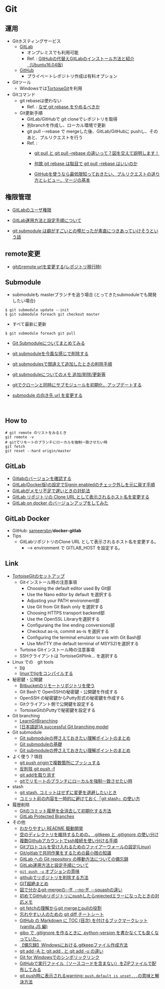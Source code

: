 
# Git

## 運用

* Gitホスティングサービス
  * [GitLab](https://about.gitlab.com/) 
     * オンプレミスでも利用可能
      * Ref. : [GitHubの代替えGitLabのインストール方法と紹介（Ubuntu16.04版)]()
  * [GitHub](https://github.com/)
    * プライベートレポジトリ作成は有料オプション
* Gitツール
  * Windowsでは[TortoiseGit](https://tortoisegit.org/)を利用
* Gitコマンド
  * git rebaseは使わない
    * Ref. : [なぜ git rebase をやめるべきか](https://frasco.io/why-you-should-stop-using-git-rebase-535fa30d7e25)
  * Git更新手順
    * GitLab/GitHubで git cloneでレポジトリを取得
    * 別branchを作成し、ローカル環境で更新
    * git pull --rebase で mergeした後、GitLab/GitHubに pushし、そのあと、プルリクエストを行う
    * Ref. :
      * [git pull と git pull –rebase の違いって？図を交えて説明します！](http://kray.jp/blog/git-pull-rebase/)

      * [何故 git rebase は駄目で git pull –rebase はいいのか](https://www.lancard.com/blog/2016/11/07/git-rebase-and-pull-rebase/)
      * [GitHubを使うなら最低限知っておきたい、プルリクエストの送り方とレビュー、マージの基本](http://www.atmarkit.co.jp/ait/articles/1702/27/news022.html)

## 権限管理

* [GitLabのユーザ権限](https://qiita.com/mats116/items/f11e2e25731c325eeda8)
* [GitLab運用方法と設定手順について](https://qiita.com/mikoski01/items/7a7795a8a1e98d9ba6d9)

* [git submodule は癖がすごいとの噂だったが素直につきあっていけそうという話](https://www.d-wood.com/blog/2014/05/22_6257.html)

## remote変更


* [gitのremote urlを変更する(レポジトリ移行時)](https://qiita.com/minoringo/items/917e325892733e0d606e)

## Submodule

* submoduleも masterブランチを追う場合 (とってきたsubmoduleでも開発したい場合)

```
$ git submodule update --init
$ git submodule foreach git checkout master
```

* すべて最新に更新

```
$ git submodule foreach git pull
```

* [Git Submoduleについてまとめてみる](https://qiita.com/BlueSilverCat/items/19bb9b814572cd35b2ae)
*  [git submoduleを今風な感じで削除する](https://qiita.com/u1aryz/items/8d1923da79158439eeaa)
*  [git submodulesで間違えて追加したときの削除手順](https://qiita.com/knsh14/items/941f2ec2ec76ef1d1940)
*  [git submoduleについてのメモ 追加/削除/更新等](https://rcmdnk.com/blog/2013/10/18/computer-git/)
* [gitでクローンと同時にサブモジュールを初期化、アップデートする](https://blog.isao.co.jp/git%E3%81%A7%E3%82%AF%E3%83%AD%E3%83%BC%E3%83%B3%E3%81%A8%E5%90%8C%E6%99%82%E3%81%AB%E3%82%B5%E3%83%96%E3%83%A2%E3%82%B8%E3%83%A5%E3%83%BC%E3%83%AB%E3%82%92%E5%88%9D%E6%9C%9F%E5%8C%96%E3%80%81/)
* [submodule の向き先 url を変更する](https://qiita.com/8mamo10/items/fd11d8c7a2d928b39173)

   ​

## How to

```
# git remote のリストをみるとき
git remote -v
# gitでリモートのブランチにローカルを強制一致させたい時
git fetch
git reset --hard origin/master
```

## GitLab

* [Gitlabのバージョンを確認する](https://orebibou.com/2016/10/gitlab%E3%81%AE%E3%83%90%E3%83%BC%E3%82%B8%E3%83%A7%E3%83%B3%E3%82%92%E7%A2%BA%E8%AA%8D%E3%81%99%E3%82%8B/)
* [GitLab(Docker版)の設定でSignin enabledのチェック外しを元に戻す手順](https://qiita.com/mikoski01/items/14ee930c44eba8eb2fdb)
* [GitLabがメモリ不足で遅いときの対処法](https://qiita.com/lanevok/items/33a694150c8473d9ab48)
* [GitLab リポジトリの Clone URL として表示されるホスト名を変更する](https://maku77.github.io/git/gitlab/change-hostname.html)
* [GitLab on docker のバージョンアップをしてみた](https://qiita.com/DG0426/items/28b205901fca9eaff80a)


## GitLab Docker

* GitHub: [sameersbn](https://github.com/sameersbn)/**docker-gitlab**
* Tips
  * GitLabリポジトリのClone URL として表示されるホスト名を変更する。
    * --> environment で GITLAB_HOST を設定する。

## Link

* [TortoiseGitのセットアップ](https://qiita.com/SkyLaptor/items/6347f38c8c010f4d5bd2)
  * Gitインストール時の注意事項
    * Choosing the default editor used By Git部
     * Use the Nano editor by default を選択する
    * Adjusting your PATH environment部
     * Use Git from Git Bash only を選択する
    * Choosing HTTPS transport backend部
     * Use the OpenSSL Libraryを選択する
    * Configuraing the line ending conversions部
     * Checkout as-is, commit as-is を選択する
    * Configuring the terminal emulator to use with Git Bash部
     * Use MinTTY (the default terminal of MSYS2)を選択する
  * Turtoise Gitインストール時の注意事項
   * SSHクライアントは TortoiseGitPlink... を選択する
* Linux での　git tools
   * [tig](https://github.com/jonas/tig) 
   * [linuxでtigをコンパイルする](https://qiita.com/tdrk/items/06b21bedff3244e21aae)
* 秘密鍵・公開鍵
  * [Bitbucketのリモートリポジトリを使う](http://moondoldo.com/DoldoWorkz/?Git%2FBitbucket%E3%81%AE%E3%83%AA%E3%83%A2%E3%83%BC%E3%83%88%E3%83%AA%E3%83%9D%E3%82%B8%E3%83%88%E3%83%AA%E3%82%92%E4%BD%BF%E3%81%86)
   * Git Bashで OpenSSHの秘密鍵・公開鍵を作成する
   * OpenSSH の秘密鍵からPutty形式の秘密鍵を作成する
   * Gitクライアント側で公開鍵を設定する
   * TortoiseGitのPuttyで秘密鍵を設定する
* Git branching
  * [LearnGitBranching](k.swd.cc/learnGitBranching-ja/)
  * [[日本語訳]A successful Git branching model](https://qiita.com/homhom44/items/9f13c646fa2619ae63d0)
* Git submodule
  * [Git submoduleの押さえておきたい理解ポイントのまとめ](https://qiita.com/kinpira/items/3309eb2e5a9a422199e9)
  * [Git submoduleの基礎](https://qiita.com/sotarok/items/0d525e568a6088f6f6bb)
  * [Git submoduleの押さえておきたい理解ポイントのまとめ](https://qiita.com/kinpira/items/3309eb2e5a9a422199e9)
* よく使う？項目
    * [git push originで複数箇所にプッシュする](https://qiita.com/sasaplus1/items/ed518bb14ef8e3da06bf)
    * [反則技 git push -f](https://qiita.com/ppworks/items/94c0107d98e55f903ea9)
    * [git addを取り消す](http://tweeeety.hateblo.jp/entry/2015/06/10/212631)
    * [gitでリモートのブランチにローカルを強制一致させたい時](https://qiita.com/ms2sato/items/72b48c1b1923beb1e186)
* stash
    * [git stash. コミットはせずに変更を退避したいとき](https://qiita.com/chihiro/items/f373873d5c2dfbd03250)
    * [コミット前の内容を一時的に避けておく「git stash」の使い方](https://www.granfairs.com/blog/staff/git-stash)
* 履歴削除
    * [Gitのコミット履歴を全消去して初期化する方法](http://sagelog.com/2017/10/12/post-485/)
    * [GitLab Protected Branches](https://docs.gitlab.com/ce/user/project/protected_branches.html)
* その他
    * [わかりやすい README 駆動開発](https://qiita.com/b4b4r07/items/c80d53db9a0fd59086ec)
    * [空のディレクトリを維持するための、 .gitkeep と .gitignore の使い分け](https://qiita.com/ndxbn/items/f124d2b183b60cb074e2)
    * [複数Githubアカウントでssh接続を使い分ける手順](https://qiita.com/yampy/items/24638156abd383e08758)
    * [Gitプロトコルを受け入れるためのファイアーウォールの設定(Linux)](https://www.ipentec.com/document/document.aspx?page=linux-firewall-accept-git-protocol)
    * [Git/gitlabで共同作業をするための最小限の知識](https://doss.eidos.ic.i.u-tokyo.ac.jp/html/git.html)
    * [GitLab への Git repository の移動方法についての備忘録](https://www.labohyt.net/blog/server/post-435/)
    * [GitLab運用方法と設定手順について](https://qiita.com/mikoski01/items/7a7795a8a1e98d9ba6d9)
    * [`git push -u` オプションの意味](https://qiita.com/ironsand/items/6c301fef730d53f35bc3)
    * [githubでリポジトリを削除する方法](https://qiita.com/PlanetMeron/items/4d164eff7bff2243cf06)
    * [GIT超絶まとめ](https://qiita.com/masashi127/items/2e103c3fba9d1b058961)
    * [図で分かるgit-mergeの--ff, --no-ff, --squashの違い](http://d.hatena.ne.jp/sinsoku/20111025/1319497900)
    * [初めてGitHubリポジトリにpushしたらrejectedエラーになったときの対応メモ](https://qiita.com/takanatsu/items/fc89de9bd11148da1438)
    * [git fetchの理解からgit mergeとpullの役割](https://qiita.com/osamu1203/items/cb94ef9da02e1ec3e921)
    * [忘れやすい人のための git diff チートシート](https://qiita.com/shibukk/items/8c9362a5bd399b9c56be)
    * [GitHub の Markdown に TOC (目次) を付けるブックマークレット (vanilla JS 編)](https://qiita.com/hokkun_dayo/items/bd3ec64fba293f4aca08)
    * [gibo で .gitignore を作るときに .python-version を書かなくても良くなっていた。](https://qiita.com/kitsuyui/items/51cf7ddcafb345d5ba5a)
    * [【備忘録】Windowsにおける.gitkeepファイル作成方法](http://chu-bura.hateblo.jp/entry/2017/10/01/161415)
    * [git add -A と git add . と git add -u の違い](https://qiita.com/YusukeHigaki/items/06e38eec96387d408780)
    * [Git for Windowsでのシンボリックリンク ](https://opcdiary.net/?p=31100)
    * [GitHubで実行ファイル（ソースコードを含まない）をZIPファイルで配布してみる](https://qiita.com/keita69sawada/items/da6d8f6b6fb8f05ca670)
    * [git push時に表示されるwarning: `push.default is unset...`の意味と解決方法](https://qiita.com/yaotti/items/a8e9f5de8dcca81d3214)


